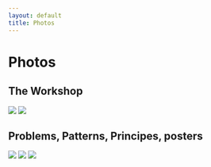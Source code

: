 ```yaml
---
layout: default
title: Photos
---
```


# Photos

## The Workshop

[![](../pics/thumbs/workshop1.jpg)](../pics/workshop1.jpg)
[![](../pics/thumbs/workshop2.jpg)](../pics/workshop2.jpg)

## Problems, Patterns, Principes, posters

[![](../pics/Problems-patterns-principles/thumbs/problems.jpg)](../pics/Problems-patterns-principles/problems.jpg)
[![](../pics/Problems-patterns-principles/thumbs/patterns.jpg)](../pics/Problems-patterns-principles/patterns.jpg)
[![](../pics/Problems-patterns-principles/thumbs/principles.jpg)](../pics/Problems-patterns-principles/principles.jpg)
